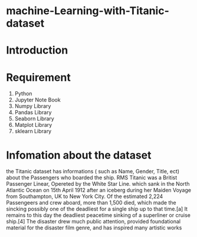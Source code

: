 # machine-Learning-with-Titanic-dataset

# Introduction

# Requirement 

1. Python
2. Jupyter Note Book
3. Numpy Library
4. Pandas Library
5. Seaborn Library
6. Matplot Library
7. sklearn Library


  # Infomation about the dataset
the Titanic dataset has informations ( such as Name, Gender, Title, ect) about the Passengers who boarded the ship. RMS Titanic was a Britist Passenger Linear, Opereted by the White Star Line. which sank in the North Atlantic Ocean on 15th April 1912 after an iceberg during her Maiden Voyage from Southampton, UK to New York City. Of the estimated 2,224 Passengeers and crew aboard, more than 1,500 died, which made the sincking possibly one of the  deadliest for a single ship up to that time.[a] It remains to this day the deadliest peacetime sinking of a superliner or cruise ship.[4] The disaster drew much public attention, provided foundational material for the disaster film genre, and has inspired many artistic works
